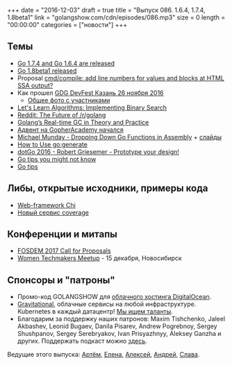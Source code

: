 +++
date = "2016-12-03"
draft = true
title = "Выпуск 086. 1.6.4, 1.7.4, 1.8beta1"
link = "golangshow.com/cdn/episodes/086.mp3"
size = 0
length = "00:00:00"
categories = ["новости"]
+++

## Темы

- [Go 1.7.4 and Go 1.6.4 are released](https://groups.google.com/forum/m/#!topic/golang-nuts/cesfYcoBlEA)
- [Go 1.8beta1 released](https://groups.google.com/forum/m/#!msg/golang-nuts/QYuo0fai6YE/DAoCoFIfCgAJ)
- Proposal [cmd/compile: add line numbers for values and blocks at HTML SSA output?](https://github.com/golang/go/issues/17314)
- Как прошел [GDG DevFest Казань 26 ноября 2016](https://vk.com/gdgkazan)
  - [Общее фото с участниками](https://drive.google.com/file/d/0B0Z-lYDZWlawODR3bVFVeWh4XzA/view)
- [Let's Learn Algorithms: Implementing Binary Search](http://www.calhoun.io/lets-learn-algorithms-implementing-binary-search)
- [Reddit: The Future of /r/golang](https://www.reddit.com/r/golang/comments/5eubdp/the_future_of_rgolang)
- [Golang’s Real-time GC in Theory and Practice](https://blog.pusher.com/golangs-real-time-gc-in-theory-and-practice)
- [Адвент на GopherAcademy начался](https://blog.gopheracademy.com/advent-2016/introduction)
- [Michael Munday - Dropping Down Go Functions in Assembly](https://www.youtube.com/watch?v=9jpnFmJr2PE) + [слайды](https://github.com/golang/go/files/447163/GoFunctionsInAssembly.pdf)
- [How to Use go:generate](https://blog.carlmjohnson.net/post/2016-11-27-how-to-use-go-generate)
- [dotGo 2016 - Robert Griesemer - Prototype your design!](https://youtu.be/vLxX3yZmw5Q)
- [Go tips you might not know](https://medium.com/@haya14busa/golang-tips-you-might-not-know-1c90e6921a3)
- [Go tips](https://github.com/beyondns/gotips)

## Либы, открытые исходники, примеры кода

- [Web-framework Chi](https://github.com/pressly/chi)
- [Новый сервис coverage](https://github.com/codecov/example-go)

## Конференции и митапы

- [FOSDEM 2017 Call for Proposals](https://forum.golangbridge.org/t/fosdem-2017-call-for-proposals/3716)
- [Women Techmakers Meetup](https://vk.com/womentechmakers_meetup) - 15 декабря, Новосибирск


## Спонсоры и "патроны"

- Промо-код GOLANGSHOW для [облачного хостинга DigitalOcean](https://www.digitalocean.com/?utm_campaign=golangshow&utm_medium=podcast&refcode=63eedb038a3e).
- [Gravitational](http://gravitational.com), облачные сервисы на любой инфраструктуре. Kubernetes в каждый датацентр! [Мы ищем таланты](https://github.com/gravitational/careers).
- Благодарим за поддержку наших патронов: Maxim Tishchenko, Jaleel Akbashev, Leonid Bugaev, Danila Pisarev, Andrew Pogrebnoy, Sergey  Shushpanov, Sergey Serebryakov, Ivan Prisyazhnyy, Aleksey Ganzha и других. Поддержать подкаст можно [здесь](https://www.patreon.com/golangshow).

Ведущие этого выпуска: [Артём](https://twitter.com/miolini), [Елена](https://twitter.com/webdeva), [Алексей](https://twitter.com/paaleksey), [Андрей](https://twitter.com/dadabird), [Слава](https://twitter.com/m0sth8).
